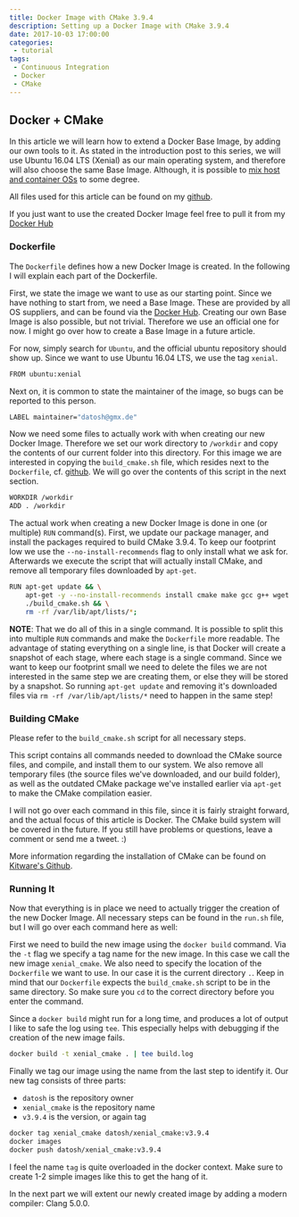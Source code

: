 ```yaml
---
title: Docker Image with CMake 3.9.4
description: Setting up a Docker Image with CMake 3.9.4
date: 2017-10-03 17:00:00
categories:
 - tutorial
tags:
 - Continuous Integration
 - Docker
 - CMake
---
```


## Docker + CMake

In this article we will learn how to extend a Docker Base Image, by adding our
own tools to it. As stated in the introduction post to this series, we will use
Ubuntu 16.04 LTS (Xenial) as our main operating system, and therefore will also
choose the same Base Image. Although, it is possible to
[mix host and container OSs](https://stackoverflow.com/a/18859958/2306355)
to some degree.

All files used for this article can be found on my
[github](https://github.com/datosh/CppDev/tree/master/Container/10_CMake).

If you just want to use the created Docker Image feel free to pull it from my
[Docker Hub](https://hub.docker.com/r/datosh/xenial_cmake/)

### Dockerfile

The `Dockerfile` defines how a new Docker Image is created. In the following
I will explain each part of the Dockerfile.

First, we state the image we want to use as our starting point. Since we
have nothing to start from, we need a Base Image. These are provided by all
OS suppliers, and can be found via the [Docker Hub](https://hub.docker.com/).
Creating our own Base Image is also possible, but not trivial. Therefore
we use an official one for now. I might go over how to create a Base Image
in a future article.

For now, simply search for `Ubuntu`, and the official ubuntu
repository should show up. Since we want to use Ubuntu 16.04 LTS, we use the
tag `xenial`.
```sh
FROM ubuntu:xenial
```

Next on, it is common to state the maintainer of the image, so bugs can be
reported to this person.
```sh
LABEL maintainer="datosh@gmx.de"
```

Now we need some files to actually work with when creating our new Docker Image.
Therefore we set our work directory to `/workdir` and copy the contents of our
current folder into this directory. For this image we are interested in copying
the `build_cmake.sh` file, which resides next to the `Dockerfile`, cf.
[github](https://github.com/datosh/CppDev/tree/master/Container/10_CMake).
We will go over the contents of this script in the next section.
```sh
WORKDIR /workdir
ADD . /workdir
```

The actual work when creating a new Docker Image is done in one (or multiple) 
`RUN` command(s).
First, we update our package manager, and install the packages required to
build CMake 3.9.4. To keep our footprint low we use the
`--no-install-recommends` flag to only install what we ask for. Afterwards we
execute the script that will actually install CMake, and remove all temporary
files downloaded by `apt-get`.
```sh
RUN apt-get update && \
	apt-get -y --no-install-recommends install cmake make gcc g++ wget ca-certificates && \
	./build_cmake.sh && \
	rm -rf /var/lib/apt/lists/*;
```
**NOTE**: That we do all of this in a single command. It is possible to split
this into multiple `RUN` commands and make the `Dockerfile` more readable. The
advantage of stating everything on a single line, is that Docker will create a
snapshot of each stage, where each stage is a single command. Since we want to
keep our footprint small we need to delete the files we are not interested in
the same step we are creating them, or else they will be stored by a snapshot.
So running `apt-get update` and removing
it's downloaded files via `rm -rf /var/lib/apt/lists/*` need to happen in the
same step!

### Building CMake

Please refer to the `build_cmake.sh` script for all necessary steps.

This script contains all commands needed to download the CMake source files, and
compile, and install them to our system. We also remove all temporary files
(the source files we've downloaded, and our build folder), as well as the 
outdated CMake package we've installed earlier via `apt-get` to make the 
CMake compilation easier.

I will not go over each command in this file, since it is fairly straight
forward, and the actual focus of this article is Docker. The CMake build system
will be covered in the future. If you still have problems or questions,
leave a comment or send me a tweet. :)

More information regarding the installation of CMake can be found on
[Kitware's Github](https://github.com/Kitware/CMake).

### Running It

Now that everything is in place we need to actually trigger the creation of the
new Docker Image. All necessary steps can be found in the `run.sh` file, but I
will go over each command here as well:

First we need to build the new image using the `docker build` command. Via the
`-t` flag we specify a tag name for the new image. In this case we call the new
image `xenial_cmake`. We also need to specify the location of the `Dockerfile`
we want to use. In our case it is the current directory `.`. Keep in mind that
our `Dockerfile` expects the `build_cmake.sh` script to be in the same
directory. So make sure you `cd` to the correct directory before you enter
the command. 

Since a `docker build` might run for a long time, and produces a lot of output
I like to safe the log using `tee`. This especially helps with debugging if the
creation of the new image fails.

```sh
docker build -t xenial_cmake . | tee build.log
```

Finally we tag our image using the name from the last step to identify it.
Our new tag consists of three parts:

* `datosh` is the repository owner
* `xenial_cmake` is the repository name
* `v3.9.4` is the version, or again tag

```sh
docker tag xenial_cmake datosh/xenial_cmake:v3.9.4
docker images
docker push datosh/xenial_cmake:v3.9.4
```

I feel the name `tag` is quite overloaded in the docker context. Make sure
to create 1-2 simple images like this to get the hang of it.

In the next part we will extent our newly created image by adding a modern
compiler: Clang 5.0.0.
